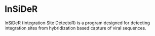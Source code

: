 InSiDeR
=======

InSiDeR (Integration Site DetectoR) is a program designed for detecting integration sites from hybridization based capture of viral sequences.
